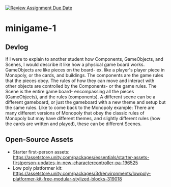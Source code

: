[![Review Assignment Due Date](https://classroom.github.com/assets/deadline-readme-button-22041afd0340ce965d47ae6ef1cefeee28c7c493a6346c4f15d667ab976d596c.svg)](https://classroom.github.com/a/d-DorLAf)
# minigame-1
## Devlog
If I were to explain to another student how Components, GameObjects, and Scenes, I would describe it like how a physical game board works.
GameObjects are like pieces on the board- ex. like a player's player piece in Monopoly, or the cards, and buildings. 
The components are the game rules that the pieces obey. The rules of how they can move and interact with other objects are controlled by the Components-
or the game rules.
The Scene is the entire game board- encompassing all the pieces (GameObjects), and the rules (components). 
A different scene can be a different gameboard, or just the gameboard with a new theme and setup but the same rules.
Like to come back to the Monopoly example: There are many different versions of Monopoly that obey the classic rules of Monopoly but may have
different themes, and slightly different rules (how the cards are written and played), these can be different Scenes. 
## Open-Source Assets
- Starter first-person assets: https://assetstore.unity.com/packages/essentials/starter-assets-firstperson-updates-in-new-charactercontroller-pa-196525
- Low poly platformer kit: https://assetstore.unity.com/packages/3d/environments/lowpoly-platformer-kit-free-modular-stylized-blocks-319018 
